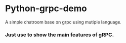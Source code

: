 # Python-grpc-demo
A simple chatroom base on grpc using mutiple language.

### Just use to show the main features of gRPC.
